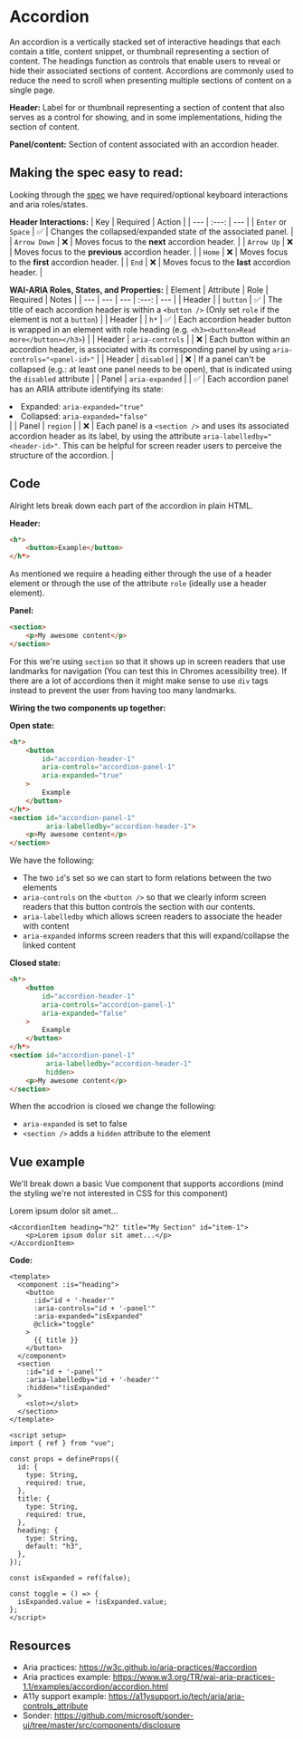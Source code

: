 <script setup>
import AccordionItem from './Accordion.vue'
</script>

# Accordion
An accordion is a vertically stacked set of interactive headings that each contain a title, content snippet, or thumbnail representing a section of content. The headings function as controls that enable users to reveal or hide their associated sections of content. Accordions are commonly used to reduce the need to scroll when presenting multiple sections of content on a single page.

**Header:**
Label for or thumbnail representing a section of content that also serves as a control for showing, and in some implementations, hiding the section of content.

**Panel/content:**
Section of content associated with an accordion header.

## Making the spec easy to read:
Looking through the [spec](https://www.w3.org/TR/wai-aria-practices-1.1/#keyboard-interaction) we have required/optional keyboard interactions and aria roles/states.

**Header Interactions:**
| Key | Required | Action |
| --- | :---: | --- |
| `Enter` or `Space` | ✅ | Changes the collapsed/expanded state of the associated panel. |
| `Arrow Down` | ❌ | Moves focus to the **next** accordion header. |
| `Arrow Up` | ❌ | Moves focus to the **previous** accordion header. |
| `Home` | ❌ | Moves focus to the **first** accordion header. |
| `End` | ❌ | Moves focus to the **last** accordion header. |

**WAI-ARIA Roles, States, and Properties:**
| Element | Attribute | Role | Required | Notes |
| --- | --- | --- | :---: | --- |
| Header | | `button` | ✅ | The title of each accordion header is within a `<button />` (Only set `role` if the element is not a `button`) |
| Header | | `h*` | ✅ | Each accordion header button is wrapped in an element with role heading (e.g. `<h3><button>Read more</button></h3>`) |
| Header | `aria-controls` |  | ❌ | Each button within an accordion header, is associated with its corresponding panel by using `aria-controls="<panel-id>"` |
| Header | `disabled` |  | ❌ | If a panel can't be collapsed (e.g.: at least one panel needs to be open), that is indicated using the `disabled` attribute |
| Panel | `aria-expanded` |  | ✅ | Each accordion panel has an ARIA attribute identifying its state:<li>Expanded: `aria-expanded="true"`</li><li>Collapsed: `aria-expanded="false"`</li> |
| Panel | `region` |  | ❌ | Each panel is a `<section />` and uses its associated accordion header as its label, by using the attribute `aria-labelledby="<header-id>"`. This can be helpful for screen reader users to perceive the structure of the accordion. |

## Code
Alright lets break down each part of the accordion in plain HTML.

**Header:**
```html
<h*>
    <button>Example</button>
</h*>
```

As mentioned we require a heading either through the use of a header element or through the use of the attribute `role` (ideally use a header element).

**Panel:**
```html
<section>
    <p>My awesome content</p>
</section>
```
For this we're using `section` so that it shows up in screen readers that use landmarks for navigation (You can test this in Chromes acessibility tree). If there are a lot of accordions then it might make sense to use `div` tags instead to prevent the user from having too many landmarks.

**Wiring the two components up together:**

**Open state:**
```html
<h*>
    <button
        id="accordion-header-1"
        aria-controls="accordion-panel-1"
        aria-expanded="true"
    >
        Example
    </button>
</h*>
<section id="accordion-panel-1"
         aria-labelledby="accordion-header-1">
    <p>My awesome content</p>
</section>
```
We have the following:
- The two `id`'s set so we can start to form relations between the two elements
- `aria-controls` on the `<button />` so that we clearly inform screen readers that this button controls the section with our contents.
- `aria-labelledby` which allows screen readers to associate the header with content
- `aria-expanded` informs screen readers that this will expand/collapse the linked content

**Closed state:**
```html
<h*>
    <button
        id="accordion-header-1"
        aria-controls="accordion-panel-1"
        aria-expanded="false"
    >
        Example
    </button>
</h*>
<section id="accordion-panel-1"
         aria-labelledby="accordion-header-1"
         hidden>
    <p>My awesome content</p>
</section>
```
When the accodrion is closed we change the following:
- `aria-expanded` is set to false
- `<section />` adds a `hidden` attribute to the element


## Vue example
We'll break down a basic Vue component that supports accordions (mind the styling we're not interested in CSS for this component)
<ClientOnly><AccordionItem heading="h2" title="My Section" id="item-1"><p>Lorem ipsum dolor sit amet...</p></AccordionItem></ClientOnly>

```vue
<AccordionItem heading="h2" title="My Section" id="item-1">
    <p>Lorem ipsum dolor sit amet...</p>
</AccordionItem>
```

**Code:**
```vue
<template>
  <component :is="heading">
    <button
      :id="id + '-header'"
      :aria-controls="id + '-panel'"
      :aria-expanded="isExpanded"
      @click="toggle"
    >
      {{ title }}
    </button>
  </component>
  <section
    :id="id + '-panel'"
    :aria-labelledby="id + '-header'"
    :hidden="!isExpanded"
  >
    <slot></slot>
  </section>
</template>

<script setup>
import { ref } from "vue";

const props = defineProps({
  id: {
    type: String,
    required: true,
  },
  title: {
    type: String,
    required: true,
  },
  heading: {
    type: String,
    default: "h3",
  },
});

const isExpanded = ref(false);

const toggle = () => {
  isExpanded.value = !isExpanded.value;
};
</script>
```



## Resources
- Aria practices: https://w3c.github.io/aria-practices/#accordion
- Aria practices example: https://www.w3.org/TR/wai-aria-practices-1.1/examples/accordion/accordion.html
- A11y support example: https://a11ysupport.io/tech/aria/aria-controls_attribute
- Sonder: https://github.com/microsoft/sonder-ui/tree/master/src/components/disclosure
